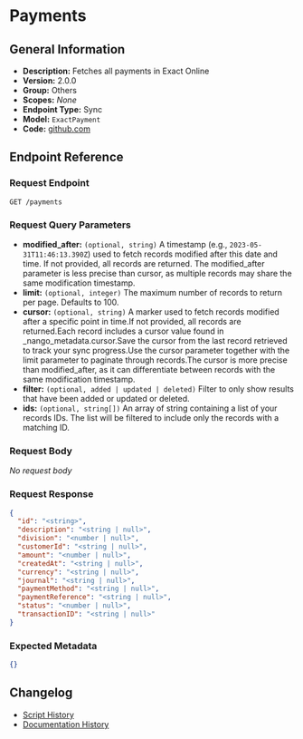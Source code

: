 <!-- BEGIN GENERATED CONTENT -->
# Payments

## General Information

- **Description:** Fetches all payments in Exact Online
- **Version:** 2.0.0
- **Group:** Others
- **Scopes:** _None_
- **Endpoint Type:** Sync
- **Model:** `ExactPayment`
- **Code:** [github.com](https://github.com/NangoHQ/integration-templates/tree/main/integrations/exact-online/syncs/payments.ts)


## Endpoint Reference

### Request Endpoint

`GET /payments`

### Request Query Parameters

- **modified_after:** `(optional, string)` A timestamp (e.g., `2023-05-31T11:46:13.390Z`) used to fetch records modified after this date and time. If not provided, all records are returned. The modified_after parameter is less precise than cursor, as multiple records may share the same modification timestamp.
- **limit:** `(optional, integer)` The maximum number of records to return per page. Defaults to 100.
- **cursor:** `(optional, string)` A marker used to fetch records modified after a specific point in time.If not provided, all records are returned.Each record includes a cursor value found in _nango_metadata.cursor.Save the cursor from the last record retrieved to track your sync progress.Use the cursor parameter together with the limit parameter to paginate through records.The cursor is more precise than modified_after, as it can differentiate between records with the same modification timestamp.
- **filter:** `(optional, added | updated | deleted)` Filter to only show results that have been added or updated or deleted.
- **ids:** `(optional, string[])` An array of string containing a list of your records IDs. The list will be filtered to include only the records with a matching ID.

### Request Body

_No request body_

### Request Response

```json
{
  "id": "<string>",
  "description": "<string | null>",
  "division": "<number | null>",
  "customerId": "<string | null>",
  "amount": "<number | null>",
  "createdAt": "<string | null>",
  "currency": "<string | null>",
  "journal": "<string | null>",
  "paymentMethod": "<string | null>",
  "paymentReference": "<string | null>",
  "status": "<number | null>",
  "transactionID": "<string | null>"
}
```

### Expected Metadata

```json
{}
```

## Changelog

- [Script History](https://github.com/NangoHQ/integration-templates/commits/main/integrations/exact-online/syncs/payments.ts)
- [Documentation History](https://github.com/NangoHQ/integration-templates/commits/main/integrations/exact-online/syncs/payments.md)

<!-- END  GENERATED CONTENT -->

